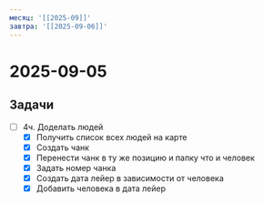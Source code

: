 ```yaml
---
месяц: '[[2025-09]]'
завтра: '[[2025-09-06]]'
---
```


# 2025-09-05

## Задачи

 - [ ] 4ч. Доделать людей
	 - [x] Получить список всех людей на карте
	 - [x] Создать чанк
	 - [x] Перенести чанк в ту же позицию и папку что и человек
	 - [x] Задать номер чанка
	 - [x] Создать дата лейер в зависимости от человека
	 - [x] Добавить человека в дата лейер
